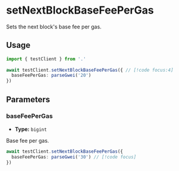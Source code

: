 # setNextBlockBaseFeePerGas

Sets the next block's base fee per gas.

## Usage

```ts
import { testClient } from '.'
 
await testClient.setNextBlockBaseFeePerGas({ // [!code focus:4]
  baseFeePerGas: parseGwei('20')
})
```

## Parameters

### baseFeePerGas

- **Type:** `bigint`

Base fee per gas.

```ts
await testClient.setNextBlockBaseFeePerGas({
  baseFeePerGas: parseGwei('30') // [!code focus]
})
```